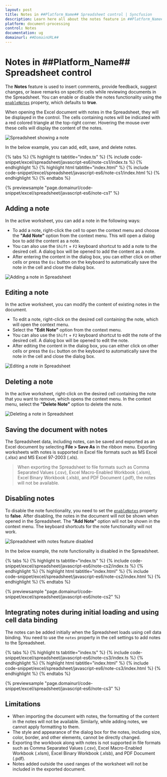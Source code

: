 ```yaml
---
layout: post
title: Notes in ##Platform_Name## Spreadsheet control | Syncfusion
description: Learn here all about the notes feature in ##Platform_Name## Spreadsheet control of Syncfusion Essential JS 2 and more.
platform: document-processing
control: Notes 
documentation: ug
domainurl: ##DomainURL##
---
```


# Notes in ##Platform_Name## Spreadsheet control

The **Notes** feature is used to insert comments, provide feedback, suggest changes, or leave remarks on specific cells while reviewing documents in the Spreadsheet. You can enable or disable the notes functionality using the [`enableNotes`](https://ej2.syncfusion.com/documentation/api/spreadsheet/#enablenotes) property, which defaults to **true**.

When opening the Excel document with notes in the Spreadsheet, they will be displayed in the control. The cells containing notes will be indicated with a red colored triangle at the top-right corner. Hovering the mouse over these cells will display the content of the notes.

![Spreadsheet showing a note](./images/spreadsheet_show_note.png)

In the below example, you can add, edit, save, and delete notes.

{% tabs %}
{% highlight ts tabtitle="index.ts" %}
{% include code-snippet/excel/spreadsheet/javascript-es6/note-cs1/index.ts %}
{% endhighlight %}
{% highlight html tabtitle="index.html" %}
{% include code-snippet/excel/spreadsheet/javascript-es6/note-cs1/index.html %}
{% endhighlight %}
{% endtabs %}
        
{% previewsample "page.domainurl/code-snippet/excel/spreadsheet/javascript-es6/note-cs1" %}

## Adding a note

In the active worksheet, you can add a note in the following ways:

* To add a note, right-click the cell to open the context menu and choose the **"Add Note"** option from the context menu. This will open a dialog box to add the content as a note.
* You can also use the `Shift` + `F2` keyboard shortcut to add a note to the desired cell. A dialog box will be opened to add the content as a note.
* After entering the content in the dialog box, you can either click on other cells or press the `Esc` button on the keyboard to automatically save the note in the cell and close the dialog box.

![Adding a note in Spreadsheet](./images/spreadsheet_add_note.gif)

## Editing a note

In the active worksheet, you can modify the content of existing notes in the document.

* To edit a note, right-click on the desired cell containing the note, which will open the context menu.
* Select the **"Edit Note"** option from the context menu.
* You can also use the `Shift` + `F2` keyboard shortcut to edit the note of the desired cell. A dialog box will be opened to edit the note.
* After editing the content in the dialog box, you can either click on other cells or press the `Esc` button on the keyboard to automatically save the note in the cell and close the dialog box.

![Editing a note in Spreadsheet](./images/spreadsheet_edit_note.gif)

## Deleting a note

In the active worksheet, right-click on the desired cell containing the note that you want to remove, which opens the context menu. In the context menu, select the **"Delete Note"** option to delete the note.

![Deleting a note in Spreadsheet](./images/spreadsheet_delete_note.gif)

## Saving the document with notes

The Spreadsheet data, including notes, can be saved and exported as an Excel document by selecting **File > Save As** in the ribbon menu. Exporting worksheets with notes is supported in Excel file formats such as MS Excel (.xlsx) and MS Excel 97-2003 (.xls).

> When exporting the Spreadsheet to file formats such as Comma Separated Values (.csv), Excel Macro-Enabled Workbook (.xlsm), Excel Binary Workbook (.xlsb), and PDF Document (.pdf), the notes will not be available.

## Disabling notes

To disable the note functionality, you need to set the [`enableNotes`](https://ej2.syncfusion.com/documentation/api/spreadsheet/#enablenotes) property to **false**. After disabling, the notes in the document will not be shown when opened in the Spreadsheet. The **"Add Note"** option will not be shown in the context menu. The keyboard shortcuts for the note functionality will not work.

![Spreadsheet with notes feature disabled](./images/spreadsheet_notes_disable.png)

In the below example, the note functionality is disabled in the Spreadsheet.

{% tabs %}
{% highlight ts tabtitle="index.ts" %}
{% include code-snippet/excel/spreadsheet/javascript-es6/note-cs2/index.ts %}
{% endhighlight %}
{% highlight html tabtitle="index.html" %}
{% include code-snippet/excel/spreadsheet/javascript-es6/note-cs2/index.html %}
{% endhighlight %}
{% endtabs %}
        
{% previewsample "page.domainurl/code-snippet/excel/spreadsheet/javascript-es6/note-cs2" %}

## Integrating notes during initial loading and using cell data binding

The notes can be added initially when the Spreadsheet loads using cell data binding. You need to use the `notes` property in the cell settings to add notes to the Spreadsheet.

{% tabs %}
{% highlight ts tabtitle="index.ts" %}
{% include code-snippet/excel/spreadsheet/javascript-es6/note-cs3/index.ts %}
{% endhighlight %}
{% highlight html tabtitle="index.html" %}
{% include code-snippet/excel/spreadsheet/javascript-es6/note-cs3/index.html %}
{% endhighlight %}
{% endtabs %}
        
{% previewsample "page.domainurl/code-snippet/excel/spreadsheet/javascript-es6/note-cs3" %}

## Limitations

* When importing the document with notes, the formatting of the content in the notes will not be available. Similarly, while adding notes, we cannot apply formatting to them.
* The style and appearance of the dialog box for the notes, including size, color, border, and other elements, cannot be directly changed.
* Exporting the workbook along with notes is not supported in file formats such as Comma Separated Values (.csv), Excel Macro-Enabled Workbook (.xlsm), Excel Binary Workbook (.xlsb), and PDF Document (.pdf).
* Notes added outside the used ranges of the worksheet will not be included in the exported document.